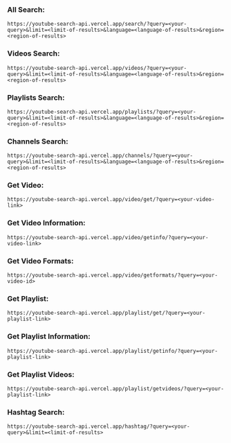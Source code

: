 ### All Search:

```
https://youtube-search-api.vercel.app/search/?query=<your-query>&limit=<limit-of-results>&language=<language-of-results>&region=<region-of-results>
```

### Videos Search:

```
https://youtube-search-api.vercel.app/videos/?query=<your-query>&limit=<limit-of-results>&language=<language-of-results>&region=<region-of-results>
```

### Playlists Search:

```
https://youtube-search-api.vercel.app/playlists/?query=<your-query>&limit=<limit-of-results>&language=<language-of-results>&region=<region-of-results>
```

### Channels Search:

```
https://youtube-search-api.vercel.app/channels/?query=<your-query>&limit=<limit-of-results>&language=<language-of-results>&region=<region-of-results>
```

### Get Video:

```
https://youtube-search-api.vercel.app/video/get/?query=<your-video-link>
```

### Get Video Information:

```
https://youtube-search-api.vercel.app/video/getinfo/?query=<your-video-link>
```

### Get Video Formats:

```
https://youtube-search-api.vercel.app/video/getformats/?query=<your-video-id>
```

### Get Playlist:

```
https://youtube-search-api.vercel.app/playlist/get/?query=<your-playlist-link>
```

### Get Playlist Information:

```
https://youtube-search-api.vercel.app/playlist/getinfo/?query=<your-playlist-link>
```

### Get Playlist Videos:

```
https://youtube-search-api.vercel.app/playlist/getvideos/?query=<your-playlist-link>
```

### Hashtag Search:

```
https://youtube-search-api.vercel.app/hashtag/?query=<your-query>&limit=<limit-of-results>
```
